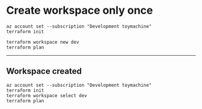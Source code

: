 # Create workspace only once
```
az account set --subscription "Development toymachine"
terraform init

terraform workspace new dev
terraform plan
```
---
## Workspace created
```
az account set --subscription "Development toymachine"
terraform init
terraform workspace select dev
terraform plan
```